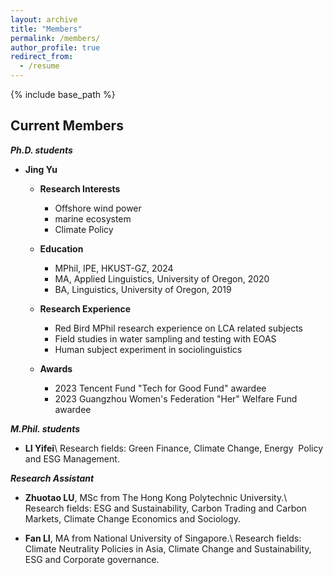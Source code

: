 ```yaml
---
layout: archive
title: "Members"
permalink: /members/
author_profile: true
redirect_from:
  - /resume
---
```


{% include base_path %}

## Current Members

**_Ph.D. students_**

- **Jing Yu**
  
  - **Research Interests**
    - Offshore wind power
    - marine ecosystem
    - Climate Policy
      
  - **Education**
    - MPhil, IPE, HKUST-GZ, 2024
    - MA, Applied Linguistics, University of Oregon, 2020
    - BA, Linguistics, University of Oregon, 2019

  - **Research Experience**
    - Red Bird MPhil research experience on LCA related subjects
    - Field studies in water sampling and testing with EOAS
    - Human subject experiment in sociolinguistics

  - **Awards**
    - 2023 Tencent Fund "Tech for Good Fund" awardee 
    - 2023 Guangzhou Women's Federation "Her" Welfare Fund awardee


**_M.Phil. students_**

<!-- * **Wenshuo Chao**, undergraduate from HKUST. -->

- **LI Yifei**\\
  Research fields: Green Finance, Climate Change, Energy  Policy and ESG Management.

**_Research Assistant_**

- **Zhuotao LU**, MSc from The Hong Kong Polytechnic University.\\
  Research fields: ESG and Sustainability, Carbon Trading and Carbon Markets, Climate Change Economics and Sociology.

- **Fan LI**, MA from National University of Singapore.\\
  Research fields: Climate Neutrality Policies in Asia, Climate Change and Sustainability, ESG and Corporate governance.
